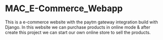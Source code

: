 # MAC_E-Commerce_Webapp
This is a e-commerce website with the paytm gateway integration build with Django. In this website we can purchase products in online mode &amp; after create this project we can start our own online store to sell the products.
